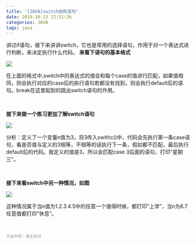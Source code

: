 ```yaml
---
title: '[JAVA]switch结构语句'
date: 2019-10-13 22:51:26
categories: JAVA
tags: java
---
```


讲过if语句，接下来讲讲switch，它也是常用的选择语句，作用于对一个表达式进行判断，来决定执行什么代码。
**来看下语句的基本格式**

[![](http://image.xiaoxinyes.club/java_3_15_1.png)](http://image.xiaoxinyes.club/java_3_15_1.png)

在上面的格式中,switch中的表达式的值会和每个case的值进行匹配，如果值相同，则会执行对应的case后的执行语句若都没有找到，则会执行default后的语句。break在这里起到的跳出switch语句的作用。

&nbsp;

**接下来做一个练习更加了解switch语句**

[![](http://image.xiaoxinyes.club/java_3_15_2.png)](http://image.xiaoxinyes.club/java_3_15_2.png)

分析：定义了一个变量n值为3，将3传入swithc()中，代码会先执行第一条case语句，看是否值与定义的3相等，不相等的话执行下一条，假如都不匹配，最后执行default后的代码。我定义的值是3，所以会匹配case 3后面的语句，打印”星期三”。

&nbsp;

**接下来看switch中另一种情况，如图**

[![](http://image.xiaoxinyes.club/java_3_15_3.png)](http://image.xiaoxinyes.club/java_3_15_3.png)

这种情况属于当n值为1.2.3.4.5中的任意一个值得时候，都打印”上学”，当n为6.7任意值都打印”休息”。

&nbsp;

<span style="color: #999999; font-size: 8pt;">内容声明：博主原创</span>
